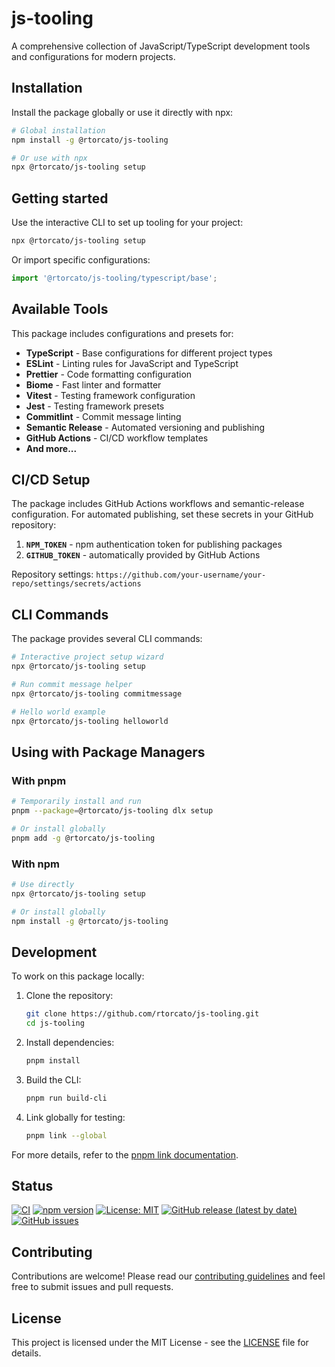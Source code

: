 # js-tooling

A comprehensive collection of JavaScript/TypeScript development tools and configurations for modern projects.

## Installation

Install the package globally or use it directly with npx:

```bash
# Global installation
npm install -g @rtorcato/js-tooling

# Or use with npx
npx @rtorcato/js-tooling setup
```

## Getting started

Use the interactive CLI to set up tooling for your project:

```bash
npx @rtorcato/js-tooling setup
```

Or import specific configurations:

```javascript
import '@rtorcato/js-tooling/typescript/base';
```

## Available Tools

This package includes configurations and presets for:

- **TypeScript** - Base configurations for different project types
- **ESLint** - Linting rules for JavaScript and TypeScript
- **Prettier** - Code formatting configuration
- **Biome** - Fast linter and formatter
- **Vitest** - Testing framework configuration
- **Jest** - Testing framework presets
- **Commitlint** - Commit message linting
- **Semantic Release** - Automated versioning and publishing
- **GitHub Actions** - CI/CD workflow templates
- **And more...**

## CI/CD Setup

The package includes GitHub Actions workflows and semantic-release configuration. For automated publishing, set these secrets in your GitHub repository:

1. **`NPM_TOKEN`** - npm authentication token for publishing packages
2. **`GITHUB_TOKEN`** - automatically provided by GitHub Actions

Repository settings: `https://github.com/your-username/your-repo/settings/secrets/actions`

## CLI Commands

The package provides several CLI commands:

```bash
# Interactive project setup wizard
npx @rtorcato/js-tooling setup

# Run commit message helper
npx @rtorcato/js-tooling commitmessage

# Hello world example
npx @rtorcato/js-tooling helloworld
```

## Using with Package Managers

### With pnpm
```bash
# Temporarily install and run
pnpm --package=@rtorcato/js-tooling dlx setup

# Or install globally
pnpm add -g @rtorcato/js-tooling
```

### With npm
```bash
# Use directly
npx @rtorcato/js-tooling setup

# Or install globally  
npm install -g @rtorcato/js-tooling
```

## Development

To work on this package locally:

1. Clone the repository:
   ```bash
   git clone https://github.com/rtorcato/js-tooling.git
   cd js-tooling
   ```

2. Install dependencies:
   ```bash
   pnpm install
   ```

3. Build the CLI:
   ```bash
   pnpm run build-cli
   ```

4. Link globally for testing:
   ```bash
   pnpm link --global
   ```

For more details, refer to the [pnpm link documentation](https://pnpm.io/cli/link).

## Status

[![CI](https://github.com/rtorcato/js-tooling/actions/workflows/ci.yml/badge.svg)](https://github.com/rtorcato/js-tooling/actions/workflows/ci.yml)
[![npm version](https://badge.fury.io/js/@rtorcato%2Fjs-tooling.svg)](https://badge.fury.io/js/@rtorcato%2Fjs-tooling)
[![License: MIT](https://img.shields.io/badge/License-MIT-yellow.svg)](https://opensource.org/licenses/MIT)
[![GitHub release (latest by date)](https://img.shields.io/github/v/release/rtorcato/js-tooling)](https://github.com/rtorcato/js-tooling/releases)
[![GitHub issues](https://img.shields.io/github/issues/rtorcato/js-tooling)](https://github.com/rtorcato/js-tooling/issues)

## Contributing

Contributions are welcome! Please read our [contributing guidelines](CONTRIBUTING.md) and feel free to submit issues and pull requests.

## License

This project is licensed under the MIT License - see the [LICENSE](LICENSE) file for details.